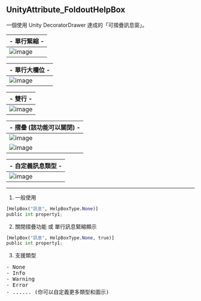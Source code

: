## UnityAttribute_FoldoutHelpBox
一個使用 Unity DecoratorDrawer 達成的「可摺疊訊息窗」。



| - 單行緊縮 -
| ------
| ![image](https://raw.githubusercontent.com/Yasudabo/UnityAttribute_FoldoutHelpBox/master/Preview/Preview1_OneLine_Mini.png)

| - 單行大欄位 -
| ------
| ![image](https://raw.githubusercontent.com/Yasudabo/UnityAttribute_FoldoutHelpBox/master/Preview/Preview2_OneLine_Normal.png)

| - 雙行 -
| ------
| ![image](https://raw.githubusercontent.com/Yasudabo/UnityAttribute_FoldoutHelpBox/master/Preview/Preview3_TwoLine.png)

| - 摺疊 (該功能可以關閉) -
| ------
| ![image](https://raw.githubusercontent.com/Yasudabo/UnityAttribute_FoldoutHelpBox/master/Preview/Preview4_Fold.png)
| ![image](https://raw.githubusercontent.com/Yasudabo/UnityAttribute_FoldoutHelpBox/master/Preview/Preview5_Foldout.gif)

| - 自定義訊息類型 -
| ------
| ![image](https://raw.githubusercontent.com/Yasudabo/UnityAttribute_FoldoutHelpBox/master/Preview/Preview7_CustomIcon.gif)

--------
1. 一般使用
```python
[HelpBox("訊息", HelpBoxType.None)]
public int property1;
```


2. 關閉摺疊功能 或 單行訊息緊縮顯示
```python
[HelpBox("訊息", HelpBoxType.None, true)]
public int property1;
```

3. 支援類型
<pre>
- None
- Info
- Warning
- Error
- ...... (你可以自定義更多類型和圖示)
<pre/>

